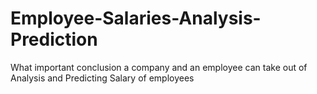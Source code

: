 # Employee-Salaries-Analysis-Prediction
What important conclusion a company and an employee can take out of Analysis and Predicting Salary of employees
